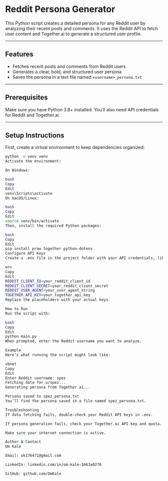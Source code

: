 # Reddit Persona Generator

This Python script creates a detailed persona for any Reddit user by analyzing their recent posts and comments. It uses the Reddit API to fetch user content and Together.ai to generate a structured user profile.

---

## Features

- Fetches recent posts and comments from Reddit users  
- Generates a clear, bold, and structured user persona  
- Saves the persona in a text file named `<username>_persona.txt`

---

## Prerequisites

Make sure you have Python 3.8+ installed. You’ll also need API credentials for Reddit and Together.ai.

---

## Setup Instructions

First, create a virtual environment to keep dependencies organized:

```bash
python -m venv venv
Activate the environment:

On Windows:

bash
Copy
Edit
venv\Scripts\activate
On macOS/Linux:

bash
Copy
Edit
source venv/bin/activate
Then, install the required Python packages:

bash
Copy
Edit
pip install praw together python-dotenv
Configure API Keys
Create a .env file in the project folder with your API credentials, like this:

env
Copy
Edit
REDDIT_CLIENT_ID=your_reddit_client_id
REDDIT_CLIENT_SECRET=your_reddit_client_secret
REDDIT_USER_AGENT=your_user_agent_string
TOGETHER_API_KEY=your_together_api_key
Replace the placeholders with your actual keys.

How to Run
Run the script with:

bash
Copy
Edit
python main.py
When prompted, enter the Reddit username you want to analyze.

Example
Here’s what running the script might look like:

vbnet
Copy
Edit
Enter Reddit username: spez
Fetching data for u/spez...
Generating persona from Together.ai...

Persona saved to spez_persona.txt
You’ll find the persona saved in a file named spez_persona.txt.

Troubleshooting
If data fetching fails, double-check your Reddit API keys in .env.

If persona generation fails, check your Together.ai API key and quota.

Make sure your internet connection is active.

Author & Contact
Om Kale

Email: ok176471@gmail.com

LinkedIn: linkedin.com/in/om-kale-1663a0276

GitHub: github.com/OmKale

